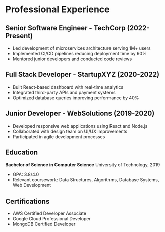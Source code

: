 # Professional Experience

## Senior Software Engineer - TechCorp (2022-Present)
- Led development of microservices architecture serving 1M+ users
- Implemented CI/CD pipelines reducing deployment time by 60%
- Mentored junior developers and conducted code reviews

## Full Stack Developer - StartupXYZ (2020-2022)
- Built React-based dashboard with real-time analytics
- Integrated third-party APIs and payment systems
- Optimized database queries improving performance by 40%

## Junior Developer - WebSolutions (2019-2020)
- Developed responsive web applications using React and Node.js
- Collaborated with design team on UI/UX improvements
- Participated in agile development processes

## Education

**Bachelor of Science in Computer Science**
University of Technology, 2019
- GPA: 3.8/4.0
- Relevant coursework: Data Structures, Algorithms, Database Systems, Web Development

## Certifications

- AWS Certified Developer Associate
- Google Cloud Professional Developer
- MongoDB Certified Developer
